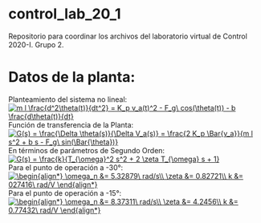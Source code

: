 # control_lab_20_1
Repositorio para coordinar los archivos del laboratorio virtual de Control 2020-I. Grupo 2.
# Datos de la planta:<br/> 
Planteamiento del sistema no lineal:<br/>
<a href="https://www.codecogs.com/eqnedit.php?latex=m&space;l&space;\frac{d^2\theta(t)}{dt^2}&space;=&space;K_p&space;v_a(t)^2&space;-&space;F_g\&space;cos(\theta(t))&space;-&space;b&space;\frac{d\theta(t)}{dt}" target="_blank"><img src="https://latex.codecogs.com/gif.latex?m&space;l&space;\frac{d^2\theta(t)}{dt^2}&space;=&space;K_p&space;v_a(t)^2&space;-&space;F_g\&space;cos(\theta(t))&space;-&space;b&space;\frac{d\theta(t)}{dt}" title="m l \frac{d^2\theta(t)}{dt^2} = K_p v_a(t)^2 - F_g\ cos(\theta(t)) - b \frac{d\theta(t)}{dt}" /></a> <br/> 
Función de transferencia de la Planta: <br/> 
<a href="https://www.codecogs.com/eqnedit.php?latex=G(s)&space;=&space;\frac{\Delta&space;\theta(s)}{\Delta&space;V_a(s)}&space;=&space;\frac{2&space;K_p&space;\Bar{v_a}}{m&space;l&space;s^2&space;&plus;&space;b&space;s&space;-&space;F_g\&space;sin(\Bar{\theta})}" target="_blank"><img src="https://latex.codecogs.com/gif.latex?G(s)&space;=&space;\frac{\Delta&space;\theta(s)}{\Delta&space;V_a(s)}&space;=&space;\frac{2&space;K_p&space;\Bar{v_a}}{m&space;l&space;s^2&space;&plus;&space;b&space;s&space;-&space;F_g\&space;sin(\Bar{\theta})}" title="G(s) = \frac{\Delta \theta(s)}{\Delta V_a(s)} = \frac{2 K_p \Bar{v_a}}{m l s^2 + b s - F_g\ sin(\Bar{\theta})}" /></a> <br/> En términos de parámetros de Segundo Orden: <br/> <a href="https://www.codecogs.com/eqnedit.php?latex=G(s)&space;=&space;\frac{k}{T_{\omega}^2&space;s^2&space;&plus;&space;2&space;\zeta&space;T_{\omega}&space;s&space;&plus;&space;1}" target="_blank"><img src="https://latex.codecogs.com/gif.latex?G(s)&space;=&space;\frac{k}{T_{\omega}^2&space;s^2&space;&plus;&space;2&space;\zeta&space;T_{\omega}&space;s&space;&plus;&space;1}" title="G(s) = \frac{k}{T_{\omega}^2 s^2 + 2 \zeta T_{\omega} s + 1}" /></a> <br/>
Para el punto de operación a -30°:<br/>
<a href="https://www.codecogs.com/eqnedit.php?latex=\begin{align*}&space;\omega_n&space;&=&space;5.32879\&space;rad/s\\&space;\zeta&space;&=&space;0.82721\\&space;k&space;&=&space;027416\&space;rad/V&space;\end{align*}" target="_blank"><img src="https://latex.codecogs.com/gif.latex?\begin{align*}&space;\omega_n&space;&=&space;5.32879\&space;rad/s\\&space;\zeta&space;&=&space;0.82721\\&space;k&space;&=&space;027416\&space;rad/V&space;\end{align*}" title="\begin{align*} \omega_n &= 5.32879\ rad/s\\ \zeta &= 0.82721\\ k &= 027416\ rad/V \end{align*}" /></a> <br/>
Para el punto de operación a -15°: <br/>
<a href="https://www.codecogs.com/eqnedit.php?latex=\begin{align*}&space;\omega_n&space;&=&space;8.37311\&space;rad/s\\&space;\zeta&space;&=&space;4.2456\\&space;k&space;&=&space;0.77432\&space;rad/V&space;\end{align*}" target="_blank"><img src="https://latex.codecogs.com/gif.latex?\begin{align*}&space;\omega_n&space;&=&space;8.37311\&space;rad/s\\&space;\zeta&space;&=&space;4.2456\\&space;k&space;&=&space;0.77432\&space;rad/V&space;\end{align*}" title="\begin{align*} \omega_n &= 8.37311\ rad/s\\ \zeta &= 4.2456\\ k &= 0.77432\ rad/V \end{align*}" /></a> <br/>
